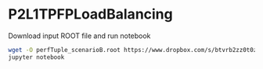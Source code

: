 # P2L1TPFPLoadBalancing

Download input ROOT file and run notebook

```bash
wget -O perfTuple_scenarioB.root https://www.dropbox.com/s/btvrb2zz0t0z7ct/perfTuple_scenarioB.root?dl=1
jupyter notebook
```